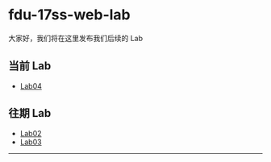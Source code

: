 # fdu-17ss-web-lab

大家好，我们将在这里发布我们后续的 Lab

## 当前 Lab

- [Lab04](./requirements/Lab04.md)

## 往期 Lab

- [Lab02](./requirements/Lab02.md)
- [Lab03](./requirement/Lab03.png)

---

